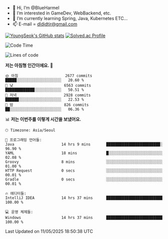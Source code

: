 - 👋 Hi, I’m @BlueHarmel
- 👀 I’m interested in GameDev, WebBackend, etc.
- 🌱 I’m currently learning Spring, Java, Kubernetes ETC...
- 📫 E-mail = dldjdtjr@gmail.com

[![YoungSeok's GitHub stats](https://github-readme-stats.vercel.app/api?username=BlueHarmel&show_icons=true&theme=transparent)](https://github.com/anuraghazra/github-readme-stats)
[![Solved.ac Profile](http://mazassumnida.wtf/api/v2/generate_badge?boj=dldjdtjr)](https://solved.ac/dldjdtjr/)

<!--START_SECTION:waka-->
![Code Time](http://img.shields.io/badge/Code%20Time-1%2C052%20hrs%203%20mins-blue)

![Lines of code](https://img.shields.io/badge/%EC%A0%80%EB%8A%94%20%EC%97%AC%ED%83%9C%EA%B9%8C%EC%A7%80%20-46.5%20million%20%EC%A4%84%EC%9D%98%20%EC%BD%94%EB%93%9C%EB%A5%BC%20%EC%9E%91%EC%84%B1%ED%96%88%EC%96%B4%EC%9A%94.-blue)

**저는 아침형 인간이에요. 🐤** 

```text
🌞 아침                     2677 commits        █████░░░░░░░░░░░░░░░░░░░░   20.60 % 
🌆 낮　                     6563 commits        █████████████░░░░░░░░░░░░   50.51 % 
🌃 저녁                     2928 commits        ██████░░░░░░░░░░░░░░░░░░░   22.53 % 
🌙 밤　                     826 commits         ██░░░░░░░░░░░░░░░░░░░░░░░   06.36 % 
```


📊 **저는 이번주를 이렇게 시간을 보냈어요.** 

```text
🕑︎ Timezone: Asia/Seoul

💬 프로그래밍 언어들: 
Java                     14 hrs 9 mins       ████████████████████████░   96.90 % 
YAML                     18 mins             █░░░░░░░░░░░░░░░░░░░░░░░░   02.08 % 
Groovy                   8 mins              ░░░░░░░░░░░░░░░░░░░░░░░░░   01.00 % 
HTTP Request             0 secs              ░░░░░░░░░░░░░░░░░░░░░░░░░   00.01 % 
Gradle                   0 secs              ░░░░░░░░░░░░░░░░░░░░░░░░░   00.01 % 

🔥 에디터들: 
IntelliJ IDEA            14 hrs 37 mins      █████████████████████████   100.00 % 

💻 운영 체제들: 
Windows                  14 hrs 37 mins      █████████████████████████   100.00 % 
```


 Last Updated on 11/05/2025 18:50:38 UTC
<!--END_SECTION:waka-->
<!---
BlueHarmel/BlueHarmel is a ✨ special ✨ repository because its `README.md` (this file) appears on your GitHub profile.
You can click the Preview link to take a look at your changes.
--->

